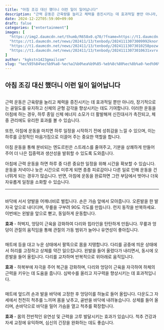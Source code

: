 ```yaml
---
title: "아침 조깅 대신 했더니 이런 일이 일어납니다"
description: "근력 운동은 근육량을 늘리고 체력을 증진시키는 데 효과적일 뿐만 아니라, 장기적으로는 골밀도를 유지하고 신체의 균형 감각을 향상시키는 데도 기여합니다. 이러한 운동을 아침에 하는 경우, 하루 종일 신체 에너지 소모가 더 활발해져 신진대사가 촉진되고, 체중 관리에도 유리"
date: 2024-12-22T05:59:00+09:00
draft: false
categories: ["entertainment"]
images: [
  "https://img2.daumcdn.net/thumb/R658x0.q70/?fname=https://t1.daumcdn.net/news/202411/13/tenbody/20241113073009752bfns.jpg"
  "https://t1.daumcdn.net/news/202411/13/tenbody/20241113073009992knor.gif"
  "https://t1.daumcdn.net/news/202411/13/tenbody/20241113073010258pozw.gif"
  "https://t1.daumcdn.net/news/202411/13/tenbody/20241113073010631xvrv.gif"
]
author: "kgkstn1423gmailcom"
slug: "%ec%95%84%ec%b9%a8-%ec%a1%b0%ea%b9%85-%eb%8c%80%ec%8b%a0-%ed%96%88%eb%8d%94%eb%8b%88-%ec%9d%b4%eb%9f%b0-%ec%9d%bc%ec%9d%b4-%ec%9d%bc%ec%96%b4%eb%82%a9%eb%8b%88%eb%8b%a4"
---
```


<h2 >아침 조깅 대신 했더니 이런 일이 일어납니다</h2> <figure ><img src="https://img2.daumcdn.net/thumb/R658x0.q70/?fname=https://t1.daumcdn.net/news/202411/13/tenbody/20241113073009752bfns.jpg" alt=""/></figure> <p>근력 운동은 근육량을 늘리고 체력을 증진시키는 데 효과적일 뿐만 아니라, 장기적으로는 골밀도를 유지하고 신체의 균형 감각을 향상시키는 데도 기여합니다. 이러한 운동을 아침에 하는 경우, 하루 종일 신체 에너지 소모가 더 활발해져 신진대사가 촉진되고, 체중 관리에도 유리한 효과를 볼 수 있습니다.</p> <p>또한, 아침에 운동을 마치면 하루 일정을 시작하기 전에 성취감을 느낄 수 있으며, 이는 하루를 긍정적인 마음가짐으로 이끌어 주는 중요한 역할을 합니다.</p> <p>아침 운동을 통해 분비되는 엔도르핀은 스트레스를 줄여주고, 기분을 상쾌하게 만들어 주어 더 나은 집중력과 생산성을 발휘할 수 있도록 도와줍니다.</p> <p>아침에 근력 운동을 하면 하루 중 다른 중요한 일정을 위해 시간을 확보할 수 있습니다. 운동을 저녁이나 늦은 시간으로 미루게 되면 종종 피로감이나 다른 일로 인해 운동을 건너뛰게 되는 경우가 많습니다. 반면, 아침에 운동을 완료하면 그런 부담에서 벗어나 더욱 자유롭게 일정을 소화할 수 있습니다.</p> <hr /> <figure ><img src="https://t1.daumcdn.net/news/202411/13/tenbody/20241113073009992knor.gif" alt=""/></figure> <p>바닥에 서서 양발을 어깨너비로 벌립니다. 손은 가슴 앞에서 모아줍니다. 오른발을 한 발자국 앞으로 내디디며, 무릎을 구부려 90도 각도를 만듭니다. 런지 동작을 반복하세요. 이번에는 왼발을 앞으로 뻗고, 동일하게 운동합니다.</p> <p><strong>효과</strong> - 허벅지, 엉덩이 근육을 강화하여 다리와 힙라인을 탄탄하게 만듭니다. 무릎과 엉덩이 관절의 움직임을 통해 관절의 가동 범위가 늘어나 유연성이 좋아집니다.</p> <figure ><img src="https://t1.daumcdn.net/news/202411/13/tenbody/20241113073010258pozw.gif" alt=""/></figure> <p>매트에 등을 대고 누운 상태에서 팔뚝으로 몸을 지탱합니다. 다리를 공중에 띄운 상태에서 허리를 고정하고 상체를 약간 일으킵니다. 왼발을 들어 올렸다가 내리면서, 동시에 오른발을 들어 올립니다. 다리를 교차하며 반복적으로 위아래로 움직입니다.</p> <p><strong>효과</strong> - 하복부에 자극을 주어 복근을 강화하며, 다리와 엉덩이 근육을 자극하여 하체의 근력을 키우는 데 도움을 줍니다. 심박수를 올리고 지구력을 향상시키는 데 효과적입니다.</p> <figure ><img src="https://t1.daumcdn.net/news/202411/13/tenbody/20241113073010631xvrv.gif" alt=""/></figure> <p>매트에 엎드려 손과 발을 바닥에 고정한 후 엉덩이를 하늘로 들어 올립니다. 다운도그 자세에서 천천히 척추를 느끼며 몸을 낮추고, 골반을 바닥에 내려놓습니다. 상체를 들어 올리며, 손바닥으로 바닥을 밀어 가슴을 열고 척추를 확장합니다.</p> <p><strong>효과</strong> - 몸의 전반적인 유연성 및 근력을 고루 발달시키는 효과가 있습니다. 척추 건강과 자세 교정에 유익하며, 심신의 긴장을 완화하는 데도 좋습니다.</p>